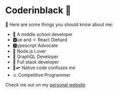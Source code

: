 # Coderinblack 🍌
📌 Here are some things you should know about me:
- 🏫 A middle school developer
- 🆅ue and ⚛️ React Diehard
- 🆃ypescript Advocate
- 💖 Node.js Lover
- 🚀 GraphQL Developer
- 🥞 Full stack developer
- 🧠🛩 Native code confuzes me
- ⚔️ Competitive Programmer

Check me out on my [personal website](https://coderinblack.now.sh)
